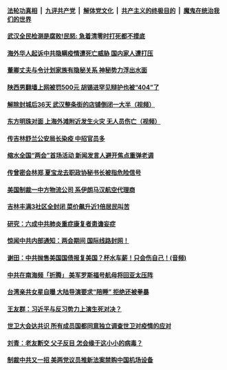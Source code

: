 

####  [法轮功真相](../../../../basic/blob/master/README.md?t=05202331) &nbsp;|&nbsp; [九评共产党](../../../../9ping.md/blob/master/README.md?t=05202331) &nbsp;|&nbsp; [解体党文化](../../../../jtdwh.md/blob/master/README.md?t=05202331)  &nbsp;|&nbsp; [共产主义的终极目的](../../../../gczydzjmd.md/blob/master/README.md?t=05202331) &nbsp;|&nbsp; [魔鬼在统治我们的世界](../../../../mgztzwmdsj.md/blob/master/README.md?t=05202331) 

#### [武汉全民检测是腐败!民怒: 急着清零时打死都不摸底](../pages/soh5/380983.md?t=05202331) 
#### [海外华人起诉中共隐瞒疫情遭死亡威胁 国内家人遭打压](../pages/soh5/380971.md?t=05202331) 
#### [董卿丈夫与令计划家族有隐秘关系 神秘势力浮出水面](../pages/soh5/380962.md?t=05202331) 
#### [陕西男翻墙上网被罚500元 胡锡进罕见辩护也被“404”了](../pages/soh5/380947.md?t=05202331) 
#### [解除封城后36天  武汉整条街的店铺倒闭一大半（视频）](../pages/soh5/380965.md?t=05202331) 
#### [东方明珠对面  上海外滩附近发生火灾  无人员伤亡（视频）](../pages/soh5/380953.md?t=05202331) 
#### [传吉林舒兰公安局长染疫 中招官员多](../pages/soh5/380956.md?t=05202331) 
#### [缩水全国“两会”首场活动 新闻发言人避开焦点重弹老调](../pages/soh5/380944.md?t=05202331) 
#### [传曾密会林郑 夏宝龙去职政协秘书长被指危险信号](../pages/soh5/380890.md?t=05202331) 
#### [美国制裁一中方物流公司 系伊朗马汉航空代理商](../pages/soh5/380845.md?t=05202331) 
#### [ 吉林丰满3社区全封闭  菜价飙升近1倍居民叫苦](../pages/soh5/380893.md?t=05202331) 
#### [研究：六成中共肺炎重症康复者患谵妄症 ](../pages/soh5/380836.md?t=05202331) 
#### [惊闻中共内部通知：两会期间  国际线路封网！](../pages/soh5/380773.md?t=05202331) 
#### [谢田：中共抛售美国国债报复美国？杯水车薪！只会伤自己！(音频)](../pages/soh5/380749.md?t=05202331) 
#### [中共在南海频「折腾」 美军罗斯福号航母将回亚太压阵](../pages/soh5/380752.md?t=05202331) 
#### [台湾亲共女星自曝 大陆导演要求“陪睡” 拒绝还被拳暴](../pages/soh5/380728.md?t=05202331) 
#### [王友群：习近平与反习势力上演生死对决？](../pages/soh5/380686.md?t=05202331) 
#### [世卫大会达共识  所有成员国都同意独立调查世卫对疫情的应对](../pages/soh5/380668.md?t=05202331) 
#### [刘青：老友断交  父子反目  怎会缘于这小小的病毒？](../pages/soh5/380683.md?t=05202331) 
#### [制裁中共又一招 美两党议员推新法案禁购中国机场设备](../pages/soh5/380662.md?t=05202331) 
